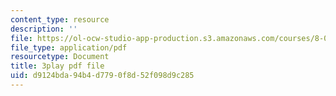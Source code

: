 ```yaml
---
content_type: resource
description: ''
file: https://ol-ocw-studio-app-production.s3.amazonaws.com/courses/8-01sc-classical-mechanics-fall-2016/d9124bda94b4d7790f8d52f098d9c285_ofgusnhQ07Q.pdf
file_type: application/pdf
resourcetype: Document
title: 3play pdf file
uid: d9124bda-94b4-d779-0f8d-52f098d9c285
---
```

